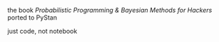 the book *Probabilistic Programming & Bayesian Methods for Hackers* ported to PyStan

just code, not notebook
